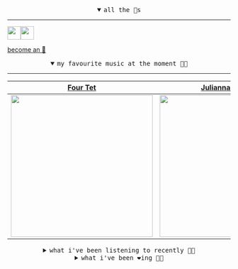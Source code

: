 <details open>

<summary align="center"><samp>all the 🥚s</samp></summary>
<hr />

<a href="https://github.com/pvinis"><img src="https://avatars0.githubusercontent.com/u/100233?s=90&v=4" width="30" height="30" /><a href="https://github.com/bitttttten"><img src="https://avatars2.githubusercontent.com/u/19930241?s=90&u=2aef7cbf4a59d361894145c97676391ec46fea4d&v=4" width="30" height="30" />

<samp><a href="https://github.com/bitttttten/bitttttten/stargazers">become an 🥚</a></samp>

</details>

<details open>

<summary align="center"><samp>my favourite music at the moment 🎵🎶</samp></summary>
<hr />

<!-- toc -->

| [Four Tet](https://open.spotify.com/artist/7Eu1txygG6nJttLHbZdQOh)                                                                                               | [Julianna Barwick](https://open.spotify.com/artist/0HWfFWL4vVrbaBQqxVCwCi)                                                                                       | [Phoebe Bridgers](https://open.spotify.com/artist/1r1uxoy19fzMxunt3ONAkG)                                                                                        | [Loke Rahbek](https://open.spotify.com/artist/6fiX1FdXGRLUMN8xvwfgpw)                                                                                            |
| ---------------------------------------------------------------------------------------------------------------------------------------------------------------- | ---------------------------------------------------------------------------------------------------------------------------------------------------------------- | ---------------------------------------------------------------------------------------------------------------------------------------------------------------- | ---------------------------------------------------------------------------------------------------------------------------------------------------------------- |
| [<img src="https://i.scdn.co/image/f96458025a0640bf1d3c8f764a42ec21d4db1eae" width="320" height="auto">](https://open.spotify.com/artist/7Eu1txygG6nJttLHbZdQOh) | [<img src="https://i.scdn.co/image/832c1d817b3ab1e847d78fe290ab1d7184fc1f70" width="320" height="auto">](https://open.spotify.com/artist/0HWfFWL4vVrbaBQqxVCwCi) | [<img src="https://i.scdn.co/image/1c90d650ee787a51e18e475584b595c9234eac48" width="320" height="auto">](https://open.spotify.com/artist/1r1uxoy19fzMxunt3ONAkG) | [<img src="https://i.scdn.co/image/d63ce5d3f8c23b4835a1bede506b0e6d3190b57b" width="320" height="auto">](https://open.spotify.com/artist/6fiX1FdXGRLUMN8xvwfgpw) |

<!-- tocstop -->

</details>

<details>

<summary align="center"><samp>what i've been listening to recently 🎵🎶</samp></summary>
<hr />

<!-- toc -->

| [The Next Fix<br />Crack Cloud](https://open.spotify.com/track/4jm9SW9UWzzZ8SIJjYjjCA)                                                                          | [Talk To The Church<br />Gaussian Curve](https://open.spotify.com/track/0pBmrZEmgA7VCWKqNEOoSn)                                                                 | [Ted (Bibio Remix)<br />Clark, Bibio](https://open.spotify.com/track/1EQuf1dflSSt3HfUNIOzDM)                                                                    | [Nisyan<br />Ahmed Fakroun](https://open.spotify.com/track/67OOgbV2tnbkMjWSgIrWMx)                                                                              |
| --------------------------------------------------------------------------------------------------------------------------------------------------------------- | --------------------------------------------------------------------------------------------------------------------------------------------------------------- | --------------------------------------------------------------------------------------------------------------------------------------------------------------- | --------------------------------------------------------------------------------------------------------------------------------------------------------------- |
| [<img src="https://i.scdn.co/image/8b3255e6cd49b230d3cf01d61897f897c3ab329e" width="320" height="auto">](https://open.spotify.com/track/4jm9SW9UWzzZ8SIJjYjjCA) | [<img src="https://i.scdn.co/image/e1f0cdf9cfa818239d2d7f6bdf06a834f0178cf1" width="320" height="auto">](https://open.spotify.com/track/0pBmrZEmgA7VCWKqNEOoSn) | [<img src="https://i.scdn.co/image/11d842a8f97742fea3f7b03b1037485c274ab4bd" width="320" height="auto">](https://open.spotify.com/track/1EQuf1dflSSt3HfUNIOzDM) | [<img src="https://i.scdn.co/image/13d0ec7374489de8f13c18272fe466b5479d1e1b" width="320" height="auto">](https://open.spotify.com/track/67OOgbV2tnbkMjWSgIrWMx) |

<!-- tocstop -->

</details>

<details>

<summary align="center"><samp>what i've been ❤️ing 🎵🎶</samp></summary>
<hr />

<!-- toc -->

| [Talk To The Church<br />Gaussian Curve](https://open.spotify.com/album/4FC9qI04vobItNEKVeRh8Q)                                                                 | [Is It Enough<br />Alabaster DePlume](https://open.spotify.com/album/4sRXcwlHnu8pW4SFoYGsB0)                                                                    | [School<br />Four Tet](https://open.spotify.com/album/5gIa8hTQGPwVeNYjDwrraZ)                                                                                   | [Elephant<br />Loke Rahbek, Frederik Valentin](https://open.spotify.com/album/5dcLbUaWSJPcYykHbhEIBs)                                                           |
| --------------------------------------------------------------------------------------------------------------------------------------------------------------- | --------------------------------------------------------------------------------------------------------------------------------------------------------------- | --------------------------------------------------------------------------------------------------------------------------------------------------------------- | --------------------------------------------------------------------------------------------------------------------------------------------------------------- |
| [<img src="https://i.scdn.co/image/ab67616d0000b2732960c54745d14f9ad79643d5" width="320" height="auto">](https://open.spotify.com/album/4FC9qI04vobItNEKVeRh8Q) | [<img src="https://i.scdn.co/image/ab67616d0000b27379c3a161842db6569a7c4c7f" width="320" height="auto">](https://open.spotify.com/album/4sRXcwlHnu8pW4SFoYGsB0) | [<img src="https://i.scdn.co/image/ab67616d0000b273210e19d835bb0af6620256cf" width="320" height="auto">](https://open.spotify.com/album/5gIa8hTQGPwVeNYjDwrraZ) | [<img src="https://i.scdn.co/image/ab67616d0000b273a855054fa4cf5c6e34156132" width="320" height="auto">](https://open.spotify.com/album/5dcLbUaWSJPcYykHbhEIBs) |

<!-- tocstop -->

</details>
